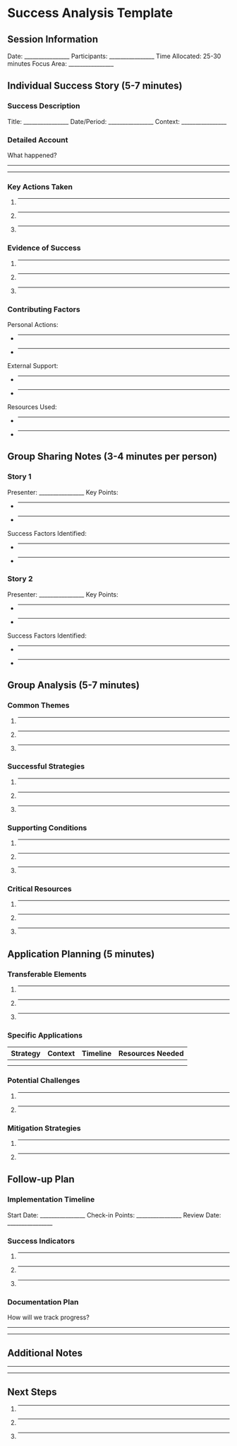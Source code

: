 # Success Analysis Template

## Session Information
Date: ________________
Participants: ________________
Time Allocated: 25-30 minutes
Focus Area: ________________

## Individual Success Story (5-7 minutes)

### Success Description
Title: ________________
Date/Period: ________________
Context: ________________

### Detailed Account
What happened?
________________
________________

### Key Actions Taken
1. ________________
2. ________________
3. ________________

### Evidence of Success
1. ________________
2. ________________
3. ________________

### Contributing Factors
Personal Actions:
- ________________
- ________________

External Support:
- ________________
- ________________

Resources Used:
- ________________
- ________________

## Group Sharing Notes (3-4 minutes per person)

### Story 1
Presenter: ________________
Key Points:
- ________________
- ________________
Success Factors Identified:
- ________________
- ________________

### Story 2
Presenter: ________________
Key Points:
- ________________
- ________________
Success Factors Identified:
- ________________
- ________________

## Group Analysis (5-7 minutes)

### Common Themes
1. ________________
2. ________________
3. ________________

### Successful Strategies
1. ________________
2. ________________
3. ________________

### Supporting Conditions
1. ________________
2. ________________
3. ________________

### Critical Resources
1. ________________
2. ________________
3. ________________

## Application Planning (5 minutes)

### Transferable Elements
1. ________________
2. ________________
3. ________________

### Specific Applications
| Strategy | Context | Timeline | Resources Needed |
|----------|---------|----------|------------------|
|          |         |          |                  |
|          |         |          |                  |

### Potential Challenges
1. ________________
2. ________________

### Mitigation Strategies
1. ________________
2. ________________

## Follow-up Plan

### Implementation Timeline
Start Date: ________________
Check-in Points: ________________
Review Date: ________________

### Success Indicators
1. ________________
2. ________________
3. ________________

### Documentation Plan
How will we track progress?
________________
________________

## Additional Notes
________________
________________

## Next Steps
1. ________________
2. ________________
3. ________________
